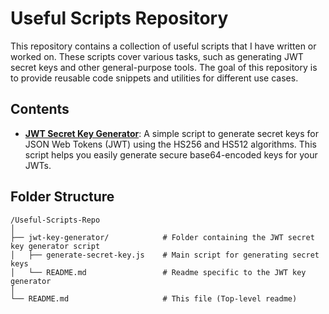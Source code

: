 # Useful Scripts Repository

This repository contains a collection of useful scripts that I have written or worked on. These scripts cover various tasks, such as generating JWT secret keys and other general-purpose tools. The goal of this repository is to provide reusable code snippets and utilities for different use cases.

## Contents

- **[JWT Secret Key Generator](jwt-key-generator/)**: A simple script to generate secret keys for JSON Web Tokens (JWT) using the HS256 and HS512 algorithms. This script helps you easily generate secure base64-encoded keys for your JWTs.

## Folder Structure

```plaintext
/Useful-Scripts-Repo
│
├── jwt-key-generator/            # Folder containing the JWT secret key generator script
│   ├── generate-secret-key.js    # Main script for generating secret keys
│   └── README.md                 # Readme specific to the JWT key generator
│
└── README.md                     # This file (Top-level readme)
